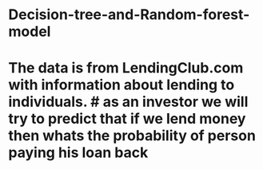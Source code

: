 # Decision-tree-and-Random-forest-model
# The data is from LendingClub.com with information about lending to individuals. # as an investor we will try to predict that if we lend money then whats the probability of person paying his loan back
